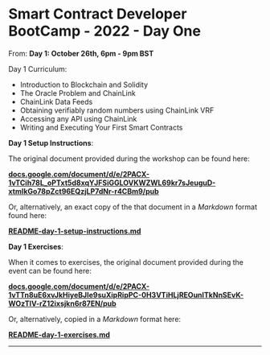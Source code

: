 # Smart Contract Developer BootCamp - 2022 - Day One

From: **Day 1: October 26th, 6pm - 9pm BST**

Day 1 Curriculum:

* Introduction to Blockchain and Solidity
* The Oracle Problem and ChainLink
* ChainLink Data Feeds
* Obtaining verifiably random numbers using ChainLink VRF
* Accessing any API using ChainLink
* Writing and Executing Your First Smart Contracts

**Day 1 Setup Instructions**:

The original document provided during the workshop can be found here:

**[docs.google.com/document/d/e/2PACX-1vTCih78L_oPTxt5d8xqYJFSiGGLOVKWZWL69kr7sJeuguD-xtmIkGo78pZct96EQzjLP7dNr-r4CBm9/pub](https://docs.google.com/document/d/e/2PACX-1vTCih78L_oPTxt5d8xqYJFSiGGLOVKWZWL69kr7sJeuguD-xtmIkGo78pZct96EQzjLP7dNr-r4CBm9/pub)**

Or, alternatively, an exact copy of the that document in a _Markdown_ format found here:

**[README-day-1-setup-instructions.md](README-day-1-setup-instructions.md)**

**Day 1 Exercises**:

When it comes to exercises, the original document provided during the event can be found here:

**[docs.google.com/document/d/e/2PACX-1vTTn8uE6xvJkHiyeBJIe9suXipRipPC-0H3VTiHLjREOunITkNnSEvK-WOzTlV-rZ12ixsjkn6r87EN/pub](https://docs.google.com/document/d/e/2PACX-1vTTn8uE6xvJkHiyeBJIe9suXipRipPC-0H3VTiHLjREOunITkNnSEvK-WOzTlV-rZ12ixsjkn6r87EN/pub)**

Or, alternatively, copied in a _Markdown_ format here:

**[README-day-1-exercises.md](README-day-1-exercises.md)**

---
